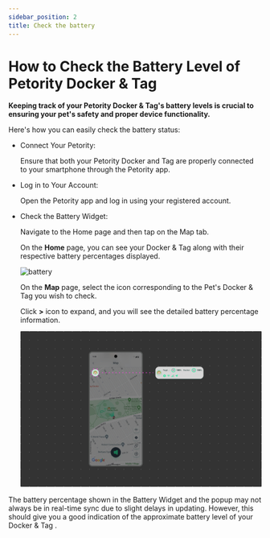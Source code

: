 ```yaml
---
sidebar_position: 2
title: Check the battery 
---
```


# How to Check the Battery Level of Petority Docker & Tag

**Keeping track of your Petority Docker & Tag's battery levels is crucial to ensuring your pet's safety and proper device functionality.** 

Here's how you can easily check the battery status:

+ Connect Your Petority:

    Ensure that both your Petority Docker and Tag are properly connected to your smartphone through the Petority app.

+ Log in to Your Account:

    Open the Petority app and log in using your registered account.

+ Check the Battery Widget:

    Navigate to the Home page and then tap on the Map tab.
    
   On the **Home** page, you can see your Docker & Tag along with their respective battery percentages displayed.

    ![battery](/img/battery/home-battery.gpg)

    On the **Map** page, select the icon corresponding to the Pet's Docker & Tag you wish to check.

    Click **>** icon to expand, and you will see the detailed battery percentage information.

    ![battery](/img/map/Status.jpg)

The battery percentage shown in the Battery Widget and the popup may not always be in real-time sync due to slight delays in updating. However, this should give you a good indication of the approximate battery level of your Docker & Tag .
